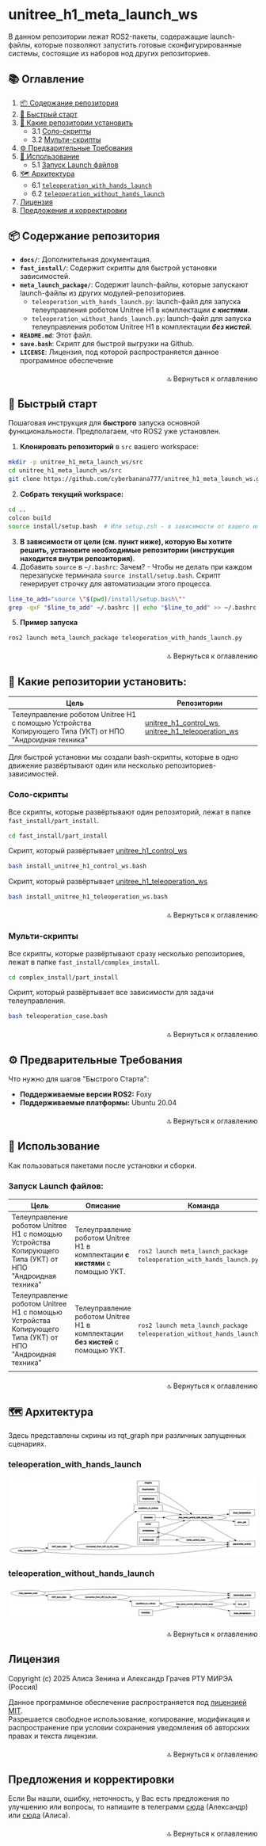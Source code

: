 # unitree_h1_meta_launch_ws
В данном репозитории лежат ROS2-пакеты, содеражащие launch-файлы, которые позволяют запустить готовые сконфигурированные системы, состоящие из наборов нод других репозиториев.

## 📚 Оглавление

1. [📦 Содержание репозитория](#-содержание-репозитория)
2. [🚀 Быстрый старт](#-быстрый-старт)
3. [📂 Какие репозитории установить](#-какие-репозитории-установить)
   - 3.1 [Соло-скрипты](#соло-скрипты)
   - 3.2 [Мульти-скрипты](#мульти-скрипты)
4. [⚙️ Предварительные Требования](#️-предварительные-требования)
5. [🧪 Использование](#-использование)
   - 5.1 [Запуск Launch файлов](#запуск-launch-файлов)
1. [🗺️ Архитектура](#️-архитектура)
   - 6.1 [`teleoperation_with_hands_launch`](#teleoperation_with_hands_launch)
   - 6.2 [`teleoperation_without_hands_launch`](#teleoperation_without_hands_launch)
7. [Лицензия](#лицензия)
8. [Предложения и корректировки](#предложения-и-корректировки)

## 📦 Содержание репозитория
*   **`docs/`**: Дополнительная документация.
*   **`fast_install/`**: Содержит скрипты для быстрой установки зависимостей.
* **`meta_launch_package/`**: Содержит launch-файлы, которые запускают launch-файлы из других модулей-репозиториев.
	-  `teleoperation_with_hands_launch.py`: launch-файл для запуска телеуправления роботом Unitree H1 в комплектации ***с кистями***.
	- `teleoperation_without_hands_launch.py`: launch-файл для запуска телеуправления роботом Unitree H1 в комплектации ***без кистей***.
*   **`README.md`**: Этот файл.
*   **`save.bash`**: Скрипт для быстрой выгрузки на Github.
*   **`LICENSE`**: Лицензия, под которой распространяется данное программное обеспечение

<p align="right" style="margin-top: 20px;"><a href="#-оглавление" style="text-decoration: none;">🔝 Вернуться к оглавлению</a></p>

## 🚀 Быстрый старт
Пошаговая инструкция для **быстрого** запуска основной функциональности. Предполагаем, что ROS2 уже установлен.
1.  **Клонировать репозиторий** в `src` вашего workspace:
```bash
mkdir -p unitree_h1_meta_launch_ws/src
cd unitree_h1_meta_launch_ws/src
git clone https://github.com/cyberbanana777/unitree_h1_meta_launch_ws.git .
```
2.  **Собрать текущий workspace:**
```bash
cd ..
colcon build
source install/setup.bash  # Или setup.zsh - в зависимости от вашего интерпретатора командной строки
```
3. **В зависимости от цели (см. пункт ниже), которую Вы хотите решить, установите необходимые репозитории (инструкция находится внутри репозитория)**.
4. Добавить `source` в `~/.bashrc`:
Зачем? - Чтобы не делать при каждом перезапуске терминала `source install/setup.bash`. Скрипт генерирует строчку для автоматизации этого процесса.
```bash
line_to_add="source \"$(pwd)/install/setup.bash\""
grep -qxF "$line_to_add" ~/.bashrc || echo "$line_to_add" >> ~/.bashrc
```
5. **Пример запуска**
```bash
ros2 launch meta_launch_package teleoperation_with_hands_launch.py
```
<p align="right" style="margin-top: 20px;"><a href="#-оглавление" style="text-decoration: none;">🔝 Вернуться к оглавлению</a></p>

## 📂 Какие репозитории установить:

|Цель|Репозитории|
|---|---|
|Телеуправление роботом Unitree H1 с помощью Устройства Копирующего Типа (УКТ) от НПО "Андроидная техника"|[unitree_h1_control_ws](https://github.com/cyberbanana777/unitree_h1_control_ws), [unitree_h1_teleoperation_ws](https://github.com/cyberbanana777/unitree_h1_teleoperation_ws)|

Для быстрой установки мы создали bash-скрипты, которые в одно движение развёртывают один или несколько репозиториев-зависимостей. 
### **Соло-скрипты**
Все скрипты, которые развёртывают один репозиторий, лежат в папке `fast_install/part_install`.
```bash
cd fast_install/part_install
```
Скрипт, который развёртывает [unitree_h1_control_ws](https://github.com/cyberbanana777/unitree_h1_control_ws)
```bash
bash install_unitree_h1_control_ws.bash
```
Скрипт, который развёртывает [unitree_h1_teleoperation_ws](https://github.com/cyberbanana777/unitree_h1_teleoperation_ws)
```bash
bash install_unitree_h1_teleoperation_ws.bash
```
<p align="right" style="margin-top: 20px;"><a href="#-оглавление" style="text-decoration: none;">🔝 Вернуться к оглавлению</a></p>

### **Мульти-скрипты**
Все скрипты, которые развёртывают сразу несколько репозиториев, лежат в папке `fast_install/complex_install`.
```bash
cd complex_install/part_install
```
Скрипт, который развёртывает все зависимости для задачи телеуправления.
```bash
bash teleoperation_case.bash
```
<p align="right" style="margin-top: 20px;"><a href="#-оглавление" style="text-decoration: none;">🔝 Вернуться к оглавлению</a></p>

## ⚙️ Предварительные Требования
Что нужно для шагов "Быстрого Старта":
*   **Поддерживаемые версии ROS2:** Foxy
*   **Поддерживаемые платформы:** Ubuntu 20.04

<p align="right" style="margin-top: 20px;"><a href="#-оглавление" style="text-decoration: none;">🔝 Вернуться к оглавлению</a></p>

## 🧪 Использование
Как пользоваться пакетами после установки и сборки.
### **Запуск Launch файлов:**

| Цель                                                                                                      | Описание                                                                       | Команда                                                                  |
| --------------------------------------------------------------------------------------------------------- | ------------------------------------------------------------------------------ | ------------------------------------------------------------------------ |
| Телеуправление роботом Unitree H1 с помощью Устройства Копирующего Типа (УКТ) от НПО "Андроидная техника" | Телеуправление роботом Unitree H1 в комплектации **с кистями** с помощью УКТ.  | <br>`ros2 launch meta_launch_package teleoperation_with_hands_launch.py` |
| Телеуправление роботом Unitree H1 с помощью Устройства Копирующего Типа (УКТ) от НПО "Андроидная техника" | Телеуправление роботом Unitree H1 в комплектации **без кистей** с помощью УКТ. | `ros2 launch meta_launch_package teleoperation_without_hands_launch.py`  |
|                                                                                                           |                                                                                |                                                                          |
  
<p align="right" style="margin-top: 20px;"><a href="#-оглавление" style="text-decoration: none;">🔝 Вернуться к оглавлению</a></p>

## 🗺️ Архитектура
Здесь представлены скрины из rqt_graph при различных запущенных сценариях.
### teleoperation_with_hands_launch
![teleoperation_with_hands](docs/meta_launch_teleoperation_with_hands.png)
### teleoperation_without_hands_launch
![teleoperation_without_hands](docs/meta_launch_teleoperation_without_hands.png)

<p align="right" style="margin-top: 20px;"><a href="#-оглавление" style="text-decoration: none;">🔝 Вернуться к оглавлению</a></p>

## Лицензия
Copyright (c) 2025 Алиса Зенина и Александр Грачев РТУ МИРЭА (Россия)

Данное программное обеспечение распространяется под [лицензией MIT](LICENSE).  
Разрешается свободное использование, копирование, модификация и распространение при условии сохранения уведомления об авторских правах и текста лицензии.

<p align="right" style="margin-top: 20px;"><a href="#-оглавление" style="text-decoration: none;">🔝 Вернуться к оглавлению</a></p>

## Предложения и корректировки
Если Вы нашли, ошибку, неточность, у Вас есть предложения по улучшению или вопросы, то напишите в телеграмм [сюда](https://t.me/Alex_19846) (Александр) или [сюда](https://t.me/Kika_01) (Алиса).  

<p align="right" style="margin-top: 20px;"><a href="#-оглавление" style="text-decoration: none;">🔝 Вернуться к оглавлению</a></p>

